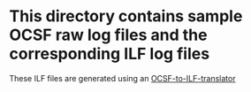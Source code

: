 # This directory contains sample OCSF raw log files and the corresponding ILF log files

These ILF files are generated using an [OCSF-to-ILF-translator](https://github.com/mitre/ocsf_ilf_translator)
